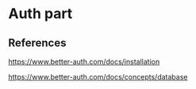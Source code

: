 # Auth part

## References

<https://www.better-auth.com/docs/installation>

<https://www.better-auth.com/docs/concepts/database>

